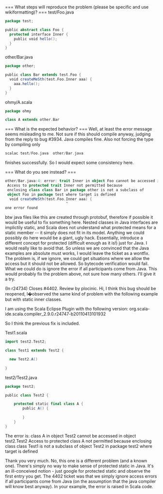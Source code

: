 === What steps will reproduce the problem (please be specific and use wikiformatting)? ===
test/Foo.java
```scala
package test;

public abstract class Foo {
  protected interface Inner {
    public void hello();
  }
}
```

other/Bar.java
```scala
package other;

public class Bar extends test.Foo {
  void createMeSth(test.Foo.Inner aaa) {
    aaa.hello();
  }
}
```

ohmy/A.scala
```scala
package ohmy

class A extends other.Bar
```



=== What is the expected behavior? ===
Well, at least the error message seems misleading to me. Not sure if this should compile anyway, judging from the reply to bug #3934.
Java compiles fine.
Also not forcing the type by compiling only 
```scala
scalac test/Foo.java  other/Bar.java
```
finishes successfully. So I would expect some consistency here.

=== What do you see instead? ===
```scala
other/Bar.java:4: error: trait Inner in object Foo cannot be accessed in object test.Foo
 Access to protected trait Inner not permitted because
 enclosing class class Bar in package other is not a subclass of 
 object Foo in package test where target is defined
  void createMeSth(test.Foo.Inner aaa) {
                            ^
one error found
```

btw java files like this are created through protobuf, therefore if possible it would be useful to fix something here.
Nested classes in Java interfaces are implictily static, and Scala does not understand what protected means for a static member -- it simply does not fit in its model.
Anything we could possibly do here would be a giant, ugly hack. Essentially, introduce a different concept for protected (difficult enough as it is!) just for Java. I would really like to avoid that. So unless we are convinced that the Java examples are absolute must works, I would leave the ticket as a wontfix.
The problem is, if we ignore, we could get situations where we allow the access but 
it should not be allowed. So bytecode verification would fail. What we could do is ignore the error if all participants come from Java. This would probably fix the problem above, not sure how many others. I'll give it a try.

(In r24734) Closes #4402. Review by plocinic.
Hi, I think this bug should be reopened, I�observed the same kind of problem with the following example but with static inner classes.

I am using the Scala Eclipse Plugin with tho following version:
org.scala-ide.scala.compiler_2.9.0.r24747-b20110413101932

So I think the previous fix is included.

Test1.scala
```scala
import test2.Test2;

class Test1 extends Test2 {

  new Test2.A()
  
}
```


test2/Test2.java
```scala
package test2;

public class Test2 {

	protected static final class A {
		public A() {
			
		}
	}
}
```

The error is:
class A in object Test2 cannot be accessed in object test2.Test2
Access to protected class A not permitted because enclosing class class Test1 is not a subclass of object Test2 in package test2 where target is defined

Thank you very much.
No, this one is a different problem (and a known one). There's simply no way to make sense of protected static in Java. It's an ill-conceived notion - just google for protected static and observe the first entry you get. The 4402 ticket was that we simply ignore access errors if all participants come from Java (on the assumption that the java compiler will know best anyway). In your example, the error is raised in Scala code.
